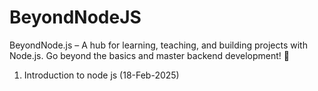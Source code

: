 # BeyondNodeJS
BeyondNode.js – A hub for learning, teaching, and building projects with Node.js. Go beyond the basics and master backend development! 🚀

1) Introduction to node js (18-Feb-2025)
